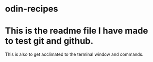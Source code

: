 # odin-recipes

# This is the readme file I have made to test git and github.
This is also to get acclimated to the terminal window and commands.